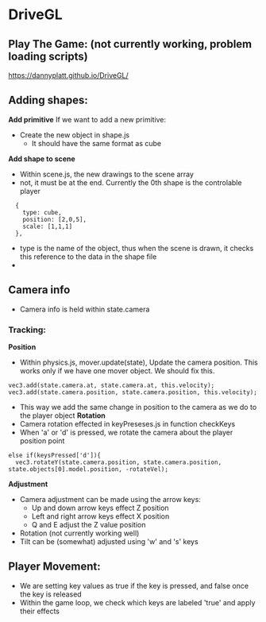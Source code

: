 # DriveGL
## Play The Game: (not currently working, problem loading scripts)
https://dannyplatt.github.io/DriveGL/ 

## Adding shapes:
**Add primitive**
If we want to add a new primitive:
- Create the new object in shape.js
    - It should have the same format as cube

**Add shape to scene**
- Within scene.js, the new drawings to the scene array
- not, it must be at the end. Currently the 0th shape is the controlable player
```
  {
    type: cube,
    position: [2,0,5],
    scale: [1,1,1]
  },

```
- type is the name of the object, thus when the scene is drawn, it checks this reference to the data in the shape file
- 

## Camera info
- Camera info is held within state.camera
### Tracking:
**Position**
- Within physics.js, mover.update(state), Update the camera position. This works only if we have one mover object. We should fix this.
```
vec3.add(state.camera.at, state.camera.at, this.velocity);
vec3.add(state.camera.position, state.camera.position, this.velocity);
``` 
- This way we add the same change in position to the camera as we do to the player object
**Rotation**
- Camera rotation effected in keyPreseses.js in function checkKeys
- When 'a' or 'd' is pressed, we rotate the camera about the player position point
```
else if(keysPressed['d']){
  vec3.rotateY(state.camera.position, state.camera.position, state.objects[0].model.position, -rotateVel);
```
**Adjustment**
- Camera adjustment can be made using the arrow keys:
    - Up and down arrow keys effect Z position
    - Left and right arrow keys effect X position
    - Q and E adjust the Z value position
- Rotation (not currently working well)
- Tilt can be (somewhat) adjusted using 'w' and 's' keys

## Player Movement:
- We are setting key values as true if the key is pressed, and false once the key is released
- Within the game loop, we check which keys are labeled 'true' and apply their effects
